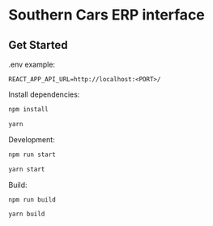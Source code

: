# Southern Cars ERP interface

## Get Started

.env example:

```env
REACT_APP_API_URL=http://localhost:<PORT>/
```

Install dependencies:

```zsh
npm install

yarn
```

Development:

```zsh
npm run start

yarn start
```

Build:

```zsh
npm run build

yarn build
```
